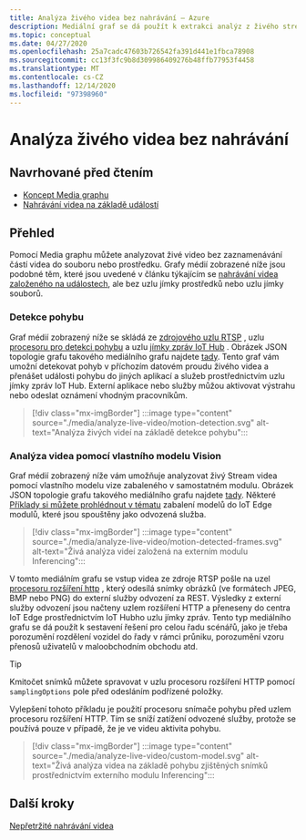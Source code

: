 ```yaml
---
title: Analýza živého videa bez nahrávání – Azure
description: Mediální graf se dá použít k extrakci analýz z živého streamu videa, aniž byste ho museli nahrávat na hranici nebo v cloudu. Tento článek popisuje tento koncept.
ms.topic: conceptual
ms.date: 04/27/2020
ms.openlocfilehash: 25a7cadc47603b726542fa391d441e1fbca78908
ms.sourcegitcommit: cc13f3fc9b8d309986409276b48ffb77953f4458
ms.translationtype: MT
ms.contentlocale: cs-CZ
ms.lasthandoff: 12/14/2020
ms.locfileid: "97398960"
---
```

# <a name="analyzing-live-video-without-any-recording"></a>Analýza živého videa bez nahrávání

## <a name="suggested-pre-reading"></a>Navrhované před čtením 

* [Koncept Media graphu](media-graph-concept.md)
* [Nahrávání videa na základě událostí](event-based-video-recording-concept.md)

## <a name="overview"></a>Přehled  

Pomocí Media graphu můžete analyzovat živé video bez zaznamenávání částí videa do souboru nebo prostředku. Grafy médií zobrazené níže jsou podobné těm, které jsou uvedené v článku týkajícím se [nahrávání videa založeného na událostech](event-based-video-recording-concept.md), ale bez uzlu jímky prostředků nebo uzlu jímky souborů.

### <a name="motion-detection"></a>Detekce pohybu

Graf médií zobrazený níže se skládá ze [zdrojového uzlu RTSP](media-graph-concept.md#rtsp-source) , uzlu [procesoru pro detekci pohybu](media-graph-concept.md#motion-detection-processor) a uzlu [jímky zpráv IoT Hub](media-graph-concept.md#iot-hub-message-sink) . Obrázek JSON topologie grafu takového mediálního grafu najdete [tady](https://github.com/Azure/live-video-analytics/blob/master/MediaGraph/topologies/motion-detection/topology.json). Tento graf vám umožní detekovat pohyb v příchozím datovém proudu živého videa a přenášet události pohybu do jiných aplikací a služeb prostřednictvím uzlu jímky zpráv IoT Hub. Externí aplikace nebo služby můžou aktivovat výstrahu nebo odeslat oznámení vhodným pracovníkům.

> [!div class="mx-imgBorder"]
> :::image type="content" source="./media/analyze-live-video/motion-detection.svg" alt-text="Analýza živých videí na základě detekce pohybu":::

### <a name="analyzing-video-using-a-custom-vision-model"></a>Analýza videa pomocí vlastního modelu Vision 

Graf médií zobrazený níže vám umožňuje analyzovat živý Stream videa pomocí vlastního modelu vize zabaleného v samostatném modulu. Obrázek JSON topologie grafu takového mediálního grafu najdete [tady](https://github.com/Azure/live-video-analytics/blob/master/MediaGraph/topologies/httpExtension/topology.json). Některé [Příklady si můžete prohlédnout v tématu](https://github.com/Azure/live-video-analytics/tree/master/utilities/video-analysis) zabalení modelů do IoT Edge modulů, které jsou spouštěny jako odvozená služba.

> [!div class="mx-imgBorder"]
> :::image type="content" source="./media/analyze-live-video/motion-detected-frames.svg" alt-text="Živá analýza videí založená na externím modulu Inferencing":::

V tomto mediálním grafu se vstup videa ze zdroje RTSP pošle na uzel [procesoru rozšíření http](media-graph-concept.md#http-extension-processor) , který odesílá snímky obrázků (ve formátech JPEG, BMP nebo PNG) do externí služby odvození za REST. Výsledky z externí služby odvození jsou načteny uzlem rozšíření HTTP a přeneseny do centra IoT Edge prostřednictvím IoT Hubho uzlu jímky zpráv. Tento typ mediálního grafu se dá použít k sestavení řešení pro celou řadu scénářů, jako je třeba porozumění rozdělení vozidel do řady v rámci průniku, porozumění vzoru přenosů uživatelů v maloobchodním obchodu atd.
>[!TIP]
> Kmitočet snímků můžete spravovat v uzlu procesoru rozšíření HTTP pomocí `samplingOptions` pole před odesláním podřízené položky.

Vylepšení tohoto příkladu je použití procesoru snímače pohybu před uzlem procesoru rozšíření HTTP. Tím se sníží zatížení odvozené služby, protože se používá pouze v případě, že je ve videu aktivita pohybu.

> [!div class="mx-imgBorder"]
> :::image type="content" source="./media/analyze-live-video/custom-model.svg" alt-text="Živá analýza videa na základě pohybu zjištěných snímků prostřednictvím externího modulu Inferencing":::

## <a name="next-steps"></a>Další kroky

[Nepřetržité nahrávání videa](continuous-video-recording-concept.md)
